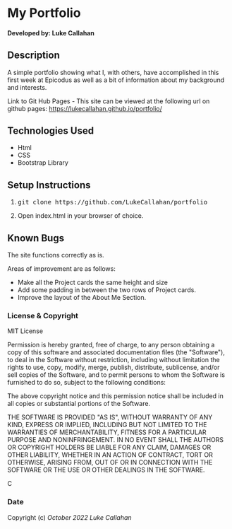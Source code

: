 
# My Portfolio


#### Developed by: Luke Callahan


## Description 
A simple portfolio showing what I, with others, have accomplished in this first week at Epicodus as well as a bit of information about my background and interests.

Link to Git Hub Pages - This site can be viewed at the following url on github pages: 
https://lukecallahan.github.io/portfolio/

## Technologies Used
- Html
- CSS
- Bootstrap Library

## Setup Instructions

1. <pre>git clone https://github.com/LukeCallahan/portfolio</pre>
2. Open index.html in your browser of choice.

## Known Bugs
The site functions correctly as is.

Areas of improvement are as follows:
- Make all the Project cards the same height and size
- Add some padding in between the two rows of Project cards.
- Improve the layout of the About Me Section.

### License & Copyright
MIT License

Permission is hereby granted, free of charge, to any person obtaining a copy
of this software and associated documentation files (the "Software"), to deal
in the Software without restriction, including without limitation the rights
to use, copy, modify, merge, publish, distribute, sublicense, and/or sell
copies of the Software, and to permit persons to whom the Software is
furnished to do so, subject to the following conditions:

The above copyright notice and this permission notice shall be included in all
copies or substantial portions of the Software.

THE SOFTWARE IS PROVIDED "AS IS", WITHOUT WARRANTY OF ANY KIND, EXPRESS OR
IMPLIED, INCLUDING BUT NOT LIMITED TO THE WARRANTIES OF MERCHANTABILITY,
FITNESS FOR A PARTICULAR PURPOSE AND NONINFRINGEMENT. IN NO EVENT SHALL THE
AUTHORS OR COPYRIGHT HOLDERS BE LIABLE FOR ANY CLAIM, DAMAGES OR OTHER
LIABILITY, WHETHER IN AN ACTION OF CONTRACT, TORT OR OTHERWISE, ARISING FROM,
OUT OF OR IN CONNECTION WITH THE SOFTWARE OR THE USE OR OTHER DEALINGS IN THE
SOFTWARE.

C

### Date
Copyright (c) _October 2022_ _Luke Callahan_


